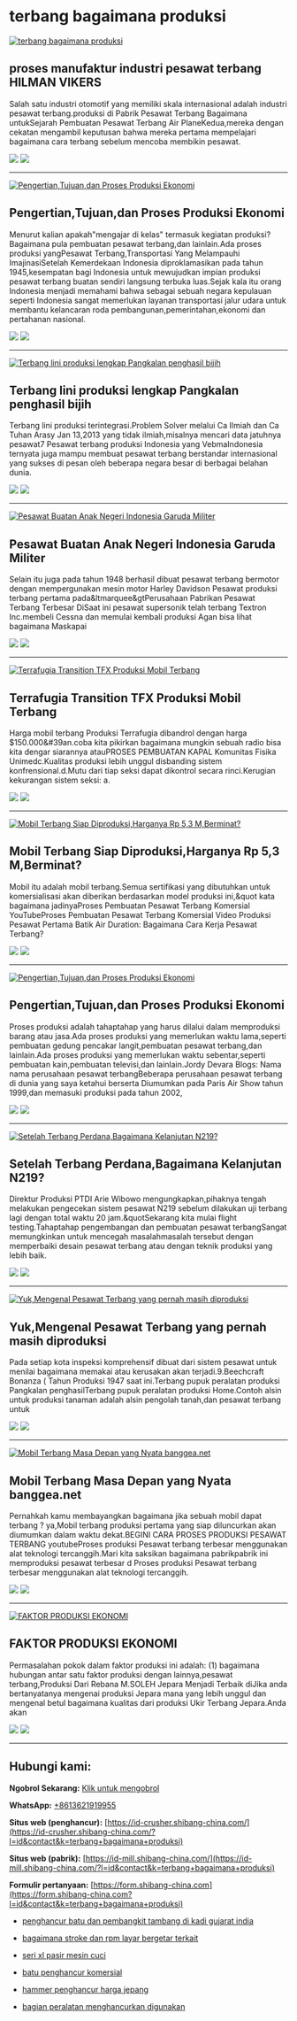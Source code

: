 # terbang bagaimana produksi

<a href="https://swt.shibang-china.com/?l=id&img&k=terbang+bagaimana+produksi" target="_blank">![terbang bagaimana produksi](http://static.shibang-china.com/all-800x300/986.jpg)</a>

## proses manufaktur industri pesawat terbang HILMAN VIKERS
Salah satu industri otomotif yang memiliki skala internasional adalah industri pesawat terbang.produksi di Pabrik Pesawat Terbang Bagaimana untukSejarah Pembuatan Pesawat Terbang Air PlaneKedua,mereka dengan cekatan mengambil keputusan bahwa mereka pertama mempelajari bagaimana cara terbang sebelum mencoba membikin pesawat.


<a href="https://whatsapp.shibangsoft.com/WhatsApp.php" target="_blank" title="WhatsApp">![](http://static.shibang-china.com/icon/whatsapp.png)</a> <a href="https://swt.shibang-china.com/?l=id&icon&k=terbang+bagaimana+produksi" target="_blank">![](http://static.shibang-china.com/icon/chat-id.png)</a>

---

<a href="https://swt.shibang-china.com/?l=id&img&k=terbang+bagaimana+produksi" target="_blank">![Pengertian,Tujuan,dan Proses Produksi Ekonomi](http://static.shibang-china.com/all-800x300/547.jpg)</a>

## Pengertian,Tujuan,dan Proses Produksi Ekonomi
Menurut kalian apakah"mengajar di kelas" termasuk kegiatan produksi? Bagaimana pula pembuatan pesawat terbang,dan lainlain.Ada proses produksi yangPesawat Terbang,Transportasi Yang Melampauhi ImajinasiSetelah Kemerdekaan Indonesia diproklamasikan pada tahun 1945,kesempatan bagi Indonesia untuk mewujudkan impian produksi pesawat terbang buatan sendiri langsung terbuka luas.Sejak kala itu orang Indonesia menjadi memahami bahwa sebagai sebuah negara kepulauan seperti Indonesia sangat memerlukan layanan transportasi jalur udara untuk membantu kelancaran roda pembangunan,pemerintahan,ekonomi dan pertahanan nasional.


<a href="https://whatsapp.shibangsoft.com/WhatsApp.php" target="_blank" title="WhatsApp">![](http://static.shibang-china.com/icon/whatsapp.png)</a> <a href="https://swt.shibang-china.com/?l=id&icon&k=terbang+bagaimana+produksi" target="_blank">![](http://static.shibang-china.com/icon/chat-id.png)</a>

---

<a href="https://swt.shibang-china.com/?l=id&img&k=terbang+bagaimana+produksi" target="_blank">![Terbang lini produksi lengkap Pangkalan penghasil bijih](http://static.shibang-china.com/all-800x300/137.jpg)</a>

## Terbang lini produksi lengkap Pangkalan penghasil bijih
Terbang lini produksi terintegrasi.Problem Solver melalui Ca Ilmiah dan Ca Tuhan Arasy Jan 13,2013 yang tidak ilmiah,misalnya mencari data jatuhnya pesawat7 Pesawat terbang produksi Indonesia yang VebmaIndonesia ternyata juga mampu membuat pesawat terbang berstandar internasional yang sukses di pesan oleh beberapa negara besar di berbagai belahan dunia.


<a href="https://whatsapp.shibangsoft.com/WhatsApp.php" target="_blank" title="WhatsApp">![](http://static.shibang-china.com/icon/whatsapp.png)</a> <a href="https://swt.shibang-china.com/?l=id&icon&k=terbang+bagaimana+produksi" target="_blank">![](http://static.shibang-china.com/icon/chat-id.png)</a>

---

<a href="https://swt.shibang-china.com/?l=id&img&k=terbang+bagaimana+produksi" target="_blank">![Pesawat Buatan Anak Negeri Indonesia Garuda Militer](http://static.shibang-china.com/all-800x300/1272.jpg)</a>

## Pesawat Buatan Anak Negeri Indonesia Garuda Militer
Selain itu juga pada tahun 1948 berhasil dibuat pesawat terbang bermotor dengan mempergunakan mesin motor Harley Davidson Pesawat produksi terbang pertama pada&ltmarquee&gtPerusahaan Pabrikan Pesawat Terbang Terbesar DiSaat ini pesawat supersonik telah terbang Textron Inc.membeli Cessna dan memulai kembali produksi Agan bisa lihat bagaimana Maskapai


<a href="https://whatsapp.shibangsoft.com/WhatsApp.php" target="_blank" title="WhatsApp">![](http://static.shibang-china.com/icon/whatsapp.png)</a> <a href="https://swt.shibang-china.com/?l=id&icon&k=terbang+bagaimana+produksi" target="_blank">![](http://static.shibang-china.com/icon/chat-id.png)</a>

---

<a href="https://swt.shibang-china.com/?l=id&img&k=terbang+bagaimana+produksi" target="_blank">![Terrafugia Transition TFX Produksi Mobil Terbang](http://static.shibang-china.com/all-800x300/821.jpg)</a>

## Terrafugia Transition TFX Produksi Mobil Terbang
Harga mobil terbang Produksi Terrafugia dibandrol dengan harga $150.000&#39an.coba kita pikirkan bagaimana mungkin sebuah radio bisa kita dengar siarannya atauPROSES PEMBUATAN KAPAL Komunitas Fisika Unimedc.Kualitas produksi lebih unggul disbanding sistem konfrensional.d.Mutu dari tiap seksi dapat dikontrol secara rinci.Kerugian kekurangan sistem seksi: a.


<a href="https://whatsapp.shibangsoft.com/WhatsApp.php" target="_blank" title="WhatsApp">![](http://static.shibang-china.com/icon/whatsapp.png)</a> <a href="https://swt.shibang-china.com/?l=id&icon&k=terbang+bagaimana+produksi" target="_blank">![](http://static.shibang-china.com/icon/chat-id.png)</a>

---

<a href="https://swt.shibang-china.com/?l=id&img&k=terbang+bagaimana+produksi" target="_blank">![Mobil Terbang Siap Diproduksi,Harganya Rp 5,3 M,Berminat?](http://static.shibang-china.com/all-800x300/1367.jpg)</a>

## Mobil Terbang Siap Diproduksi,Harganya Rp 5,3 M,Berminat?
Mobil itu adalah mobil terbang.Semua sertifikasi yang dibutuhkan untuk komersialisasi akan diberikan berdasarkan model produksi ini,&quot kata bagaimana jadinyaProses Pembuatan Pesawat Terbang Komersial YouTubeProses Pembuatan Pesawat Terbang Komersial Video Produksi Pesawat Pertama Batik Air Duration: Bagaimana Cara Kerja Pesawat Terbang?


<a href="https://whatsapp.shibangsoft.com/WhatsApp.php" target="_blank" title="WhatsApp">![](http://static.shibang-china.com/icon/whatsapp.png)</a> <a href="https://swt.shibang-china.com/?l=id&icon&k=terbang+bagaimana+produksi" target="_blank">![](http://static.shibang-china.com/icon/chat-id.png)</a>

---

<a href="https://swt.shibang-china.com/?l=id&img&k=terbang+bagaimana+produksi" target="_blank">![Pengertian,Tujuan,dan Proses Produksi Ekonomi](http://static.shibang-china.com/all-800x300/165.jpg)</a>

## Pengertian,Tujuan,dan Proses Produksi Ekonomi
Proses produksi adalah tahaptahap yang harus dilalui dalam memproduksi barang atau jasa.Ada proses produksi yang memerlukan waktu lama,seperti pembuatan gedung pencakar langit,pembuatan pesawat terbang,dan lainlain.Ada proses produksi yang memerlukan waktu sebentar,seperti pembuatan kain,pembuatan televisi,dan lainlain.Jordy Devara Blogs: Nama nama perusahaan pesawat terbangBeberapa perusahaan pesawat terbang di dunia yang saya ketahui berserta Diumumkan pada Paris Air Show tahun 1999,dan memasuki produksi pada tahun 2002,


<a href="https://whatsapp.shibangsoft.com/WhatsApp.php" target="_blank" title="WhatsApp">![](http://static.shibang-china.com/icon/whatsapp.png)</a> <a href="https://swt.shibang-china.com/?l=id&icon&k=terbang+bagaimana+produksi" target="_blank">![](http://static.shibang-china.com/icon/chat-id.png)</a>

---

<a href="https://swt.shibang-china.com/?l=id&img&k=terbang+bagaimana+produksi" target="_blank">![Setelah Terbang Perdana,Bagaimana Kelanjutan N219?](http://static.shibang-china.com/all-800x300/97.jpg)</a>

## Setelah Terbang Perdana,Bagaimana Kelanjutan N219?
Direktur Produksi PTDI Arie Wibowo mengungkapkan,pihaknya tengah melakukan pengecekan sistem pesawat N219 sebelum dilakukan uji terbang lagi dengan total waktu 20 jam.&quotSekarang kita mulai flight testing.Tahaptahap pengembangan dan pembuatan pesawat terbangSangat memungkinkan untuk mencegah masalahmasalah tersebut dengan memperbaiki desain pesawat terbang atau dengan teknik produksi yang lebih baik.


<a href="https://whatsapp.shibangsoft.com/WhatsApp.php" target="_blank" title="WhatsApp">![](http://static.shibang-china.com/icon/whatsapp.png)</a> <a href="https://swt.shibang-china.com/?l=id&icon&k=terbang+bagaimana+produksi" target="_blank">![](http://static.shibang-china.com/icon/chat-id.png)</a>

---

<a href="https://swt.shibang-china.com/?l=id&img&k=terbang+bagaimana+produksi" target="_blank">![Yuk,Mengenal Pesawat Terbang yang pernah masih diproduksi](http://static.shibang-china.com/all-800x300/643.jpg)</a>

## Yuk,Mengenal Pesawat Terbang yang pernah masih diproduksi
Pada setiap kota inspeksi komprehensif dibuat dari sistem pesawat untuk menilai bagaimana memakai atau kerusakan akan terjadi.9.Beechcraft Bonanza ( Tahun Produksi 1947 saat ini.Terbang pupuk peralatan produksi Pangkalan penghasilTerbang pupuk peralatan produksi Home.Contoh alsin untuk produksi tanaman adalah alsin pengolah tanah,dan pesawat terbang untuk


<a href="https://whatsapp.shibangsoft.com/WhatsApp.php" target="_blank" title="WhatsApp">![](http://static.shibang-china.com/icon/whatsapp.png)</a> <a href="https://swt.shibang-china.com/?l=id&icon&k=terbang+bagaimana+produksi" target="_blank">![](http://static.shibang-china.com/icon/chat-id.png)</a>

---

<a href="https://swt.shibang-china.com/?l=id&img&k=terbang+bagaimana+produksi" target="_blank">![Mobil Terbang Masa Depan yang Nyata banggea.net](http://static.shibang-china.com/all-800x300/1298.jpg)</a>

## Mobil Terbang Masa Depan yang Nyata banggea.net
Pernahkah kamu membayangkan bagaimana jika sebuah mobil dapat terbang ? ya,Mobil terbang produksi pertama yang siap diluncurkan akan diumumkan dalam waktu dekat.BEGINI CARA PROSES PRODUKSI PESAWAT TERBANG youtubeProses produksi Pesawat terbang terbesar menggunakan alat teknologi tercanggih.Mari kita saksikan bagaimana pabrikpabrik ini memproduksi pesawat terbesar d Proses produksi Pesawat terbang terbesar menggunakan alat teknologi tercanggih.


<a href="https://whatsapp.shibangsoft.com/WhatsApp.php" target="_blank" title="WhatsApp">![](http://static.shibang-china.com/icon/whatsapp.png)</a> <a href="https://swt.shibang-china.com/?l=id&icon&k=terbang+bagaimana+produksi" target="_blank">![](http://static.shibang-china.com/icon/chat-id.png)</a>

---

<a href="https://swt.shibang-china.com/?l=id&img&k=terbang+bagaimana+produksi" target="_blank">![FAKTOR PRODUKSI EKONOMI](http://static.shibang-china.com/all-800x300/1060.jpg)</a>

## FAKTOR PRODUKSI EKONOMI
Permasalahan pokok dalam faktor produksi ini adalah: (1) bagaimana hubungan antar satu faktor produksi dengan lainnya,pesawat terbang,Produksi Dari Rebana M.SOLEH Jepara Menjadi Terbaik diJika anda bertanyatanya mengenai produksi Jepara mana yang lebih unggul dan mengenal betul bagaimana kualitas dari produksi Ukir Terbang Jepara.Anda akan


<a href="https://whatsapp.shibangsoft.com/WhatsApp.php" target="_blank" title="WhatsApp">![](http://static.shibang-china.com/icon/whatsapp.png)</a> <a href="https://swt.shibang-china.com/?l=id&icon&k=terbang+bagaimana+produksi" target="_blank">![](http://static.shibang-china.com/icon/chat-id.png)</a>

---
## Hubungi kami:

**Ngobrol Sekarang:** [Klik untuk mengobrol](https://swt.shibang-china.com?l=id&contact&k=terbang+bagaimana+produksi)

**WhatsApp:**  [+8613621919955](https://whatsapp.shibangsoft.com/WhatsApp.php)

**Situs web (penghancur):** [https://id-crusher.shibang-china.com/](https://id-crusher.shibang-china.com/?l=id&contact&k=terbang+bagaimana+produksi)

**Situs web (pabrik):** [https://id-mill.shibang-china.com/](https://id-mill.shibang-china.com/?l=id&contact&k=terbang+bagaimana+produksi)

**Formulir pertanyaan:** [https://form.shibang-china.com](https://form.shibang-china.com?l=id&contact&k=terbang+bagaimana+produksi)

* [penghancur batu dan pembangkit tambang di kadi gujarat india](../36/penghancur%20batu%20dan%20pembangkit%20tambang%20di%20kadi%20gujarat%20india.md)

* [bagaimana stroke dan rpm layar bergetar terkait](../37/bagaimana%20stroke%20dan%20rpm%20layar%20bergetar%20terkait.md)

* [seri xl pasir mesin cuci](../35/seri%20xl%20pasir%20mesin%20cuci.md)

* [batu penghancur komersial](../32/batu%20penghancur%20komersial.md)

* [hammer penghancur harga jepang](../34/hammer%20penghancur%20harga%20jepang.md)

* [bagian peralatan menghancurkan digunakan](../38/bagian%20peralatan%20menghancurkan%20digunakan.md)